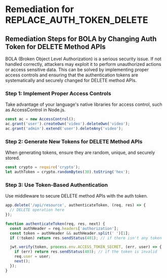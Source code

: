 # Remediation for REPLACE_AUTH_TOKEN_DELETE

## Remediation Steps for BOLA by Changing Auth Token for DELETE Method APIs
BOLA (Broken Object Level Authorization) is a serious security issue. If not handled correctly, attackers may exploit it to perform unauthorized actions or access sensitive data.
This can be solved by implementing proper access controls and ensuring that the authentication tokens are systematically and securely changed for DELETE method APIs.


### Step 1: Implement Proper Access Controls
Take advantage of your language's native libraries for access control, such as AccessControl in Node.js. 
```javascript
const ac = new AccessControl();
ac.grant('user').createOwn('video').deleteOwn('video');
ac.grant('admin').extend('user').deleteAny('video');
```
### Step 2: Generate New Tokens for DELETE Method APIs
When generating tokens, ensure they are random, unique, and securely stored.
```javascript
const crypto = require('crypto');
let authToken = crypto.randomBytes(30).toString('hex');
```
### Step 3: Use Token-Based Authentication
Use middleware to secure DELETE method APIs with the auth token.
```javascript
app.delete('/api/resource', authenticateToken, (req, res) => {
  // DELETE operation here
});

function authenticateToken(req, res, next) {
  const authHeader = req.headers['authorization'];
  const token = authHeader && authHeader.split(' ')[1];
  if (!token) return res.sendStatus(401); // if there isn't any token

  jwt.verify(token, process.env.ACCESS_TOKEN_SECRET, (err, user) => {
    if (err) return res.sendStatus(403); // if the token is invalid
    req.user = user;
    next();
  });
}
```